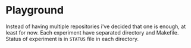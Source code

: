 # Playground

Instead of having multiple repositories i've decided that one is enough, at least for now. Each experiment have separated directory and Makefile. Status of experiment is in `STATUS` file in each directory.
